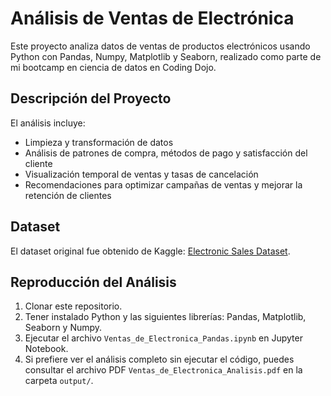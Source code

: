 # Análisis de Ventas de Electrónica

Este proyecto analiza datos de ventas de productos electrónicos usando Python con Pandas, Numpy, Matplotlib y Seaborn, realizado como parte de mi bootcamp en ciencia de datos en Coding Dojo.

## Descripción del Proyecto
El análisis incluye:
- Limpieza y transformación de datos
- Análisis de patrones de compra, métodos de pago y satisfacción del cliente
- Visualización temporal de ventas y tasas de cancelación
- Recomendaciones para optimizar campañas de ventas y mejorar la retención de clientes

## Dataset
El dataset original fue obtenido de Kaggle: [Electronic Sales Dataset](https://www.kaggle.com/datasets/cameronseamons/electronic-sales-sep2023-sep2024).

## Reproducción del Análisis
1. Clonar este repositorio.
2. Tener instalado Python y las siguientes librerías: Pandas, Matplotlib, Seaborn y Numpy.
3. Ejecutar el archivo `Ventas_de_Electronica_Pandas.ipynb` en Jupyter Notebook.
4. Si prefiere ver el análisis completo sin ejecutar el código, puedes consultar el archivo PDF `Ventas_de_Electronica_Analisis.pdf` en la carpeta `output/`.
